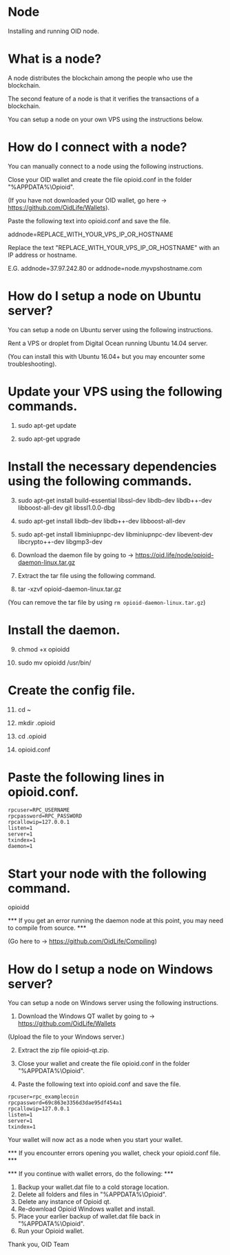 # Node
Installing and running OID node.

# What is a node?
A node distributes the blockchain among the people who use the blockchain. 

The second feature of a node is that it verifies the transactions of a blockchain.

You can setup a node on your own VPS using the instructions below.

# How do I connect with a node?
You can manually connect to a node using the following instructions.

Close your OID wallet and create the file opioid.conf in the folder "%APPDATA%\Opioid\".

(If you have not downloaded your OID wallet, go here -> https://github.com/OidLife/Wallets). 

Paste the following text into opioid.conf and save the file.

addnode=REPLACE_WITH_YOUR_VPS_IP_OR_HOSTNAME

Replace the text "REPLACE_WITH_YOUR_VPS_IP_OR_HOSTNAME" with an IP address or hostname. 

E.G. addnode=37.97.242.80 or addnode=node.myvpshostname.com

# How do I setup a node on Ubuntu server?
You can setup a node on Ubuntu server using the following instructions.

Rent a VPS or droplet from Digital Ocean running Ubuntu 14.04 server.

(You can install this with Ubuntu 16.04+ but you may encounter some troubleshooting).

# Update your VPS using the following commands.

1) sudo apt-get update

2) sudo apt-get upgrade

# Install the necessary dependencies using the following commands.

3) sudo apt-get install build-essential libssl-dev libdb-dev libdb++-dev libboost-all-dev git libssl1.0.0-dbg

4) sudo apt-get install libdb-dev libdb++-dev libboost-all-dev

5) sudo apt-get install libminiupnpc-dev libminiupnpc-dev libevent-dev libcrypto++-dev libgmp3-dev

6) Download the daemon file by going to -> https://oid.life/node/opioid-daemon-linux.tar.gz

7) Extract the tar file using the following command.

8) tar -xzvf opioid-daemon-linux.tar.gz

(You can remove the tar file by using ```rm opioid-daemon-linux.tar.gz```)

# Install the daemon.

9) chmod +x opioidd

10) sudo mv opioidd /usr/bin/

# Create the config file.

11) cd ~

12) mkdir .opioid

13) cd .opioid 

14) opioid.conf

# Paste the following lines in opioid.conf.

```
rpcuser=RPC_USERNAME
rpcpassword=RPC_PASSWORD
rpcallowip=127.0.0.1
listen=1
server=1
txindex=1
daemon=1
```

# Start your node with the following command.

opioidd

*** If you get an error running the daemon node at this point, you may need to compile from source. ***

(Go here to -> https://github.com/OidLife/Compiling)

# How do I setup a node on Windows server?

You can setup a node on Windows server using the following instructions.

1) Download the Windows QT wallet by going to -> https://github.com/OidLife/Wallets

(Upload the file to your Windows server.)

2) Extract the zip file opioid-qt.zip.

3) Close your wallet and create the file opioid.conf in the folder "%APPDATA%\Opioid\".

4) Paste the following text into opioid.conf and save the file.

```
rpcuser=rpc_examplecoin
rpcpassword=69c863e3356d3dae95df454a1
rpcallowip=127.0.0.1
listen=1
server=1
txindex=1
```
Your wallet will now act as a node when you start your wallet.

*** If you encounter errors opening you wallet, check your opioid.conf file. ***

*** If you continue with wallet errors, do the following: ***

1) Backup your wallet.dat file to a cold storage location. 
2) Delete all folders and files in "%APPDATA%\Opioid\".
3) Delete any instance of Opioid qt. 
4) Re-download Opioid Windows wallet and install. 
5) Place your earlier backup of wallet.dat file back in "%APPDATA%\Opioid\".
6) Run your Opioid wallet. 

Thank you,
OID Team










